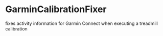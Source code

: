 # GarminCalibrationFixer
fixes activity information for Garmin Connect when executing a treadmill calibration
